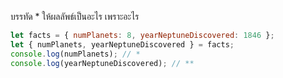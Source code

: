 บรรทัด \* ให้ผลลัพธ์เป็นอะไร เพราะอะไร

```js
let facts = { numPlanets: 8, yearNeptuneDiscovered: 1846 };
let { numPlanets, yearNeptuneDiscovered } = facts;
console.log(numPlanets); // *
console.log(yearNeptuneDiscovered); // **
```
